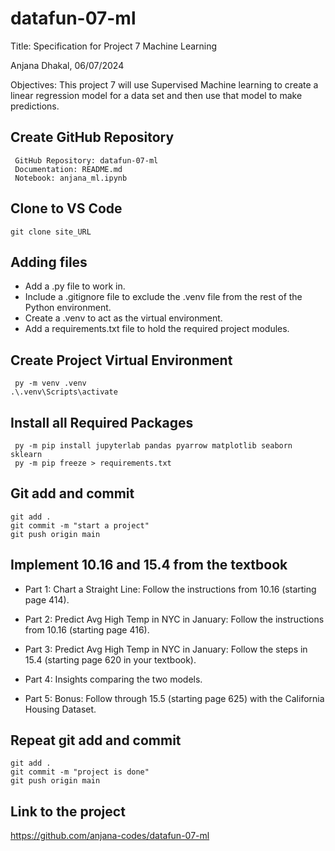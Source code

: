 # datafun-07-ml

Title: Specification for Project 7 Machine Learning
	
 Anjana Dhakal, 
 06/07/2024	

 Objectives: This project 7 will use Supervised Machine learning to create a linear regression model for a data set and then use that model to make predictions.

## Create GitHub Repository
```
 GitHub Repository: datafun-07-ml
 Documentation: README.md
 Notebook: anjana_ml.ipynb
```

## Clone to VS Code 
```
git clone site_URL
```

## Adding files 
- Add a .py file to work in.
- Include a .gitignore file to exclude the .venv file from the rest of the Python environment.
- Create a .venv to act as the virtual environment.
- Add a requirements.txt file to hold the required project modules.



## Create Project Virtual Environment
```
 py -m venv .venv
.\.venv\Scripts\activate
```

## Install all Required Packages
```
 py -m pip install jupyterlab pandas pyarrow matplotlib seaborn sklearn
 py -m pip freeze > requirements.txt
```

## Git add and commit
```
git add .
git commit -m "start a project"
git push origin main
```

## Implement 10.16 and 15.4 from the textbook 

- Part 1: Chart a Straight Line: Follow the instructions from 10.16 (starting page 414).

- Part 2: Predict Avg High Temp in NYC in January: Follow the instructions from 10.16 (starting page 416).

- Part 3: Predict Avg High Temp in NYC in January: Follow the steps in 15.4 (starting page 620 in your textbook).


- Part 4: Insights comparing the two models.

- Part 5: Bonus: Follow through 15.5 (starting page 625) with the California Housing Dataset.

## Repeat git add and commit
```
git add .
git commit -m "project is done"
git push origin main
```

## Link to the project
https://github.com/anjana-codes/datafun-07-ml

